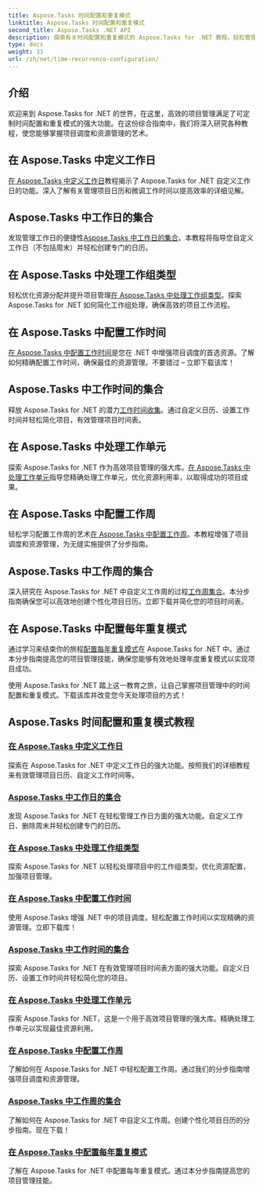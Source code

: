 ```yaml
---
title: Aspose.Tasks 时间配置和重复模式
linktitle: Aspose.Tasks 时间配置和重复模式
second_title: Aspose.Tasks .NET API
description: 探索有关时间配置和重复模式的 Aspose.Tasks for .NET 教程。轻松管理日历、自定义工作时间并优化项目安排。
type: docs
weight: 33
url: /zh/net/time-recurrence-configuration/
---
```

## 介绍

欢迎来到 Aspose.Tasks for .NET 的世界，在这里，高效的项目管理满足了可定制时间配置和重复模式的强大功能。在这份综合指南中，我们将深入研究各种教程，使您能够掌握项目调度和资源管理的艺术。

## 在 Aspose.Tasks 中定义工作日
[在 Aspose.Tasks 中定义工作日](./defining-weekdays/)教程揭示了 Aspose.Tasks for .NET 自定义工作日的功能。深入了解有关管理项目日历和微调工作时间以提高效率的详细见解。

## Aspose.Tasks 中工作日的集合
发现管理工作日的便捷性[Aspose.Tasks 中工作日的集合](./weekday-collection/)。本教程将指导您自定义工作日（不包括周末）并轻松创建专门的日历。

## 在 Aspose.Tasks 中处理工作组类型
轻松优化资源分配并提升项目管理[在 Aspose.Tasks 中处理工作组类型](./workgroup-types/)。探索 Aspose.Tasks for .NET 如何简化工作组处理，确保高效的项目工作流程。

## 在 Aspose.Tasks 中配置工作时间
[在 Aspose.Tasks 中配置工作时间](./working-times/)是您在 .NET 中增强项目调度的首选资源。了解如何精确配置工作时间，确保最佳的资源管理。不要错过 – 立即下载该库！

## Aspose.Tasks 中工作时间的集合
释放 Aspose.Tasks for .NET 的潜力[工作时间收集](./working-time-collection/)。通过自定义日历、设置工作时间并轻松简化项目，有效管理项目时间表。

## 在 Aspose.Tasks 中处理工作单元
探索 Aspose.Tasks for .NET 作为高效项目管理的强大库。[在 Aspose.Tasks 中处理工作单元](./work-units/)指导您精确处理工作单元，优化资源利用率，以取得成功的项目成果。

## 在 Aspose.Tasks 中配置工作周
轻松学习配置工作周的艺术[在 Aspose.Tasks 中配置工作周](./configuring-workweeks/)。本教程增强了项目调度和资源管理，为无缝实施提供了分步指南。

## Aspose.Tasks 中工作周的集合
深入研究在 Aspose.Tasks for .NET 中自定义工作周的过程[工作周集合](./workweek-collection/)。本分步指南确保您可以高效地创建个性化项目日历。立即下载并简化您的项目时间表。

## 在 Aspose.Tasks 中配置每年重复模式
通过学习来结束你的旅程[配置每年重复模式](./yearly-recurrence-patterns/)在 Aspose.Tasks for .NET 中。通过本分步指南提高您的项目管理技能，确保您能够有效地处理年度重复模式以实现项目成功。

使用 Aspose.Tasks for .NET 踏上这一教育之旅，让自己掌握项目管理中的时间配置和重复模式。下载该库并改变您今天处理项目的方式！
## Aspose.Tasks 时间配置和重复模式教程
### [在 Aspose.Tasks 中定义工作日](./defining-weekdays/)
探索在 Aspose.Tasks for .NET 中定义工作日的强大功能。按照我们的详细教程来有效管理项目日历、自定义工作时间等。
### [Aspose.Tasks 中工作日的集合](./weekday-collection/)
发现 Aspose.Tasks for .NET 在轻松管理工作日方面的强大功能。自定义工作日、删除周末并轻松创建专门的日历。
### [在 Aspose.Tasks 中处理工作组类型](./workgroup-types/)
探索 Aspose.Tasks for .NET 以轻松处理项目中的工作组类型。优化资源配置，加强项目管理。
### [在 Aspose.Tasks 中配置工作时间](./working-times/)
使用 Aspose.Tasks 增强 .NET 中的项目调度。轻松配置工作时间以实现精确的资源管理。立即下载库！
### [Aspose.Tasks 中工作时间的集合](./working-time-collection/)
探索 Aspose.Tasks for .NET 在有效管理项目时间表方面的强大功能。自定义日历、设置工作时间并轻松简化您的项目。
### [在 Aspose.Tasks 中处理工作单元](./work-units/)
探索 Aspose.Tasks for .NET，这是一个用于高效项目管理的强大库。精确处理工作单元以实现最佳资源利用。
### [在 Aspose.Tasks 中配置工作周](./configuring-workweeks/)
了解如何在 Aspose.Tasks for .NET 中轻松配置工作周。通过我们的分步指南增强项目调度和资源管理。
### [Aspose.Tasks 中工作周的集合](./workweek-collection/)
了解如何在 Aspose.Tasks for .NET 中自定义工作周。创建个性化项目日历的分步指南。现在下载！
### [在 Aspose.Tasks 中配置每年重复模式](./yearly-recurrence-patterns/)
了解在 Aspose.Tasks for .NET 中配置每年重复模式。通过本分步指南提高您的项目管理技能。